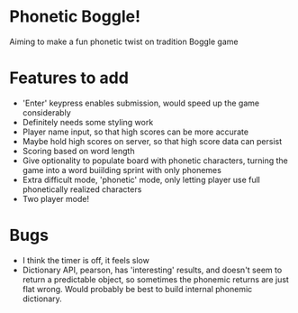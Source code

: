 # Phonetic Boggle!
Aiming to make a fun phonetic twist on tradition Boggle game

# Features to add
  * 'Enter' keypress enables submission, would speed up the game considerably
  * Definitely needs some styling work
  * Player name input, so that high scores can be more accurate
  * Maybe hold high scores on server, so that high score data can persist
  * Scoring based on word length
  * Give optionality to populate board with phonetic characters, turning the game into a word buiilding sprint with only phonemes
  * Extra difficult mode, 'phonetic' mode, only letting player use full phonetically realized characters
  * Two player mode!

# Bugs
  * I think the timer is off, it feels slow
  * Dictionary API, pearson, has 'interesting' results, and doesn't seem to return a predictable object, so sometimes the phonemic returns are just flat wrong. Would probably be best to build internal phonemic dictionary.
